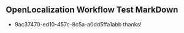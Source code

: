## OpenLocalization Workflow Test MarkDown
* 9ac37470-ed10-457c-8c5a-a0dd5ffa1abb thanks!

<!--HONumber=Aug16_HO1-->


